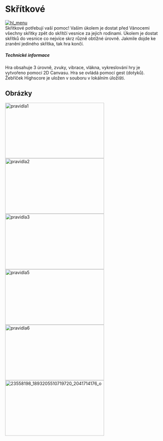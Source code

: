 <h1>Skřítkové</h1>
<a href="https://ibb.co/eaWWCb"><img src="https://preview.ibb.co/cJNtQw/hl_menu.png" alt="hl_menu" border="0"></a><br>
Skřítkové potřebují vaší pomoc! Vašim úkolem je dostat před Vánocemi všechny skřítky zpět do skřítčí vesnice za jejich rodinami. Úkolem je dostat skřítků do vesnice co nejvíce skrz různě obtížné úrovně. Jakmile dojde ke zranění jediného skřítka, tak hra končí.

<h5>Technické informace</h5>
Hra obsahuje 3 úrovně, zvuky, vibrace, vlákna, vykreslování hry je vytvořeno pomocí 2D Canvasu. Hra se ovládá pomocí gest (dotyků). Žebříček Highscore je uložen v souboru v lokálním úložišti. 

<h2>Obrázky</h2>
<a href="https://ibb.co/iUVPXb"><img src="https://preview.ibb.co/cfYNJG/pravidla1.png" alt="pravidla1" border="0" width="320" height="180"></a>
<a href="https://ibb.co/dWujXb"><img src="https://preview.ibb.co/jnFDQw/pravidla2.png" alt="pravidla2" border="0" width="320" height="180"></a>
<a href="https://ibb.co/kh2GdG"><img src="https://preview.ibb.co/c7nSkw/pravidla3.png" alt="pravidla3" border="0" width="320" height="180"></a>
<a href="https://ibb.co/huqf5w"><img src="https://preview.ibb.co/h1Ydsb/pravidla5.png" alt="pravidla5" border="0" width="320" height="180"></a>
<a href="https://ibb.co/guiBCb"><img src="https://preview.ibb.co/jN3BCb/pravidla6.png" alt="pravidla6" border="0" width="320" height="180"></a>
<a href="https://ibb.co/iJwysb"><img src="https://preview.ibb.co/nmGysb/23558198_1893205510719720_2041714176_o.png" alt="23558198_1893205510719720_2041714176_o" border="0" width="320" height="180"></a>
